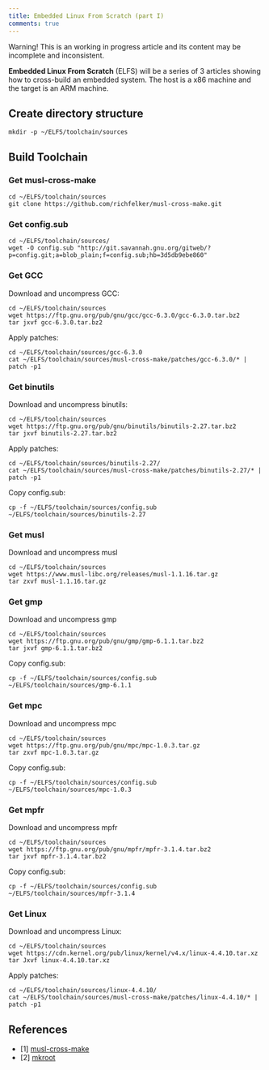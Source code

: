 ```yaml
---
title: Embedded Linux From Scratch (part I)
comments: true
---
```


<div class="alert">Warning! This is an working in progress article and its content may be incomplete and inconsistent.</div>

**Embedded Linux From Scratch** (ELFS) will be a series of 3 articles showing how to cross-build an embedded system. The host is a x86 machine and the target is an ARM machine.

## Create directory structure

```
mkdir -p ~/ELFS/toolchain/sources
```

## Build Toolchain

### Get musl-cross-make

```
cd ~/ELFS/toolchain/sources
git clone https://github.com/richfelker/musl-cross-make.git
```

### Get config.sub

```
cd ~/ELFS/toolchain/sources/
wget -O config.sub "http://git.savannah.gnu.org/gitweb/?p=config.git;a=blob_plain;f=config.sub;hb=3d5db9ebe860"
```

### Get GCC

Download and uncompress GCC:

```
cd ~/ELFS/toolchain/sources
wget https://ftp.gnu.org/pub/gnu/gcc/gcc-6.3.0/gcc-6.3.0.tar.bz2
tar jxvf gcc-6.3.0.tar.bz2
```

Apply patches:

```
cd ~/ELFS/toolchain/sources/gcc-6.3.0
cat ~/ELFS/toolchain/sources/musl-cross-make/patches/gcc-6.3.0/* | patch -p1
```

### Get binutils

Download and uncompress binutils:

```
cd ~/ELFS/toolchain/sources
wget https://ftp.gnu.org/pub/gnu/binutils/binutils-2.27.tar.bz2
tar jxvf binutils-2.27.tar.bz2
```

Apply patches:

```
cd ~/ELFS/toolchain/sources/binutils-2.27/
cat ~/ELFS/toolchain/sources/musl-cross-make/patches/binutils-2.27/* | patch -p1
```

Copy config.sub:

```
cp -f ~/ELFS/toolchain/sources/config.sub ~/ELFS/toolchain/sources/binutils-2.27
```

### Get musl

Download and uncompress musl

```
cd ~/ELFS/toolchain/sources
wget https://www.musl-libc.org/releases/musl-1.1.16.tar.gz
tar zxvf musl-1.1.16.tar.gz
```

### Get gmp

Download and uncompress gmp

```
cd ~/ELFS/toolchain/sources
wget https://ftp.gnu.org/pub/gnu/gmp/gmp-6.1.1.tar.bz2
tar jxvf gmp-6.1.1.tar.bz2
```

Copy config.sub:

```
cp -f ~/ELFS/toolchain/sources/config.sub ~/ELFS/toolchain/sources/gmp-6.1.1
```

### Get mpc

Download and uncompress mpc

```
cd ~/ELFS/toolchain/sources
wget https://ftp.gnu.org/pub/gnu/mpc/mpc-1.0.3.tar.gz
tar zxvf mpc-1.0.3.tar.gz
```

Copy config.sub:

```
cp -f ~/ELFS/toolchain/sources/config.sub ~/ELFS/toolchain/sources/mpc-1.0.3
```

### Get mpfr

Download and uncompress mpfr

```
cd ~/ELFS/toolchain/sources
wget https://ftp.gnu.org/pub/gnu/mpfr/mpfr-3.1.4.tar.bz2
tar jxvf mpfr-3.1.4.tar.bz2
```

Copy config.sub:

```
cp -f ~/ELFS/toolchain/sources/config.sub ~/ELFS/toolchain/sources/mpfr-3.1.4
```

### Get Linux
 
Download and uncompress Linux:

```
cd ~/ELFS/toolchain/sources
wget https://cdn.kernel.org/pub/linux/kernel/v4.x/linux-4.4.10.tar.xz
tar Jxvf linux-4.4.10.tar.xz
```

Apply patches:

```
cd ~/ELFS/toolchain/sources/linux-4.4.10/
cat ~/ELFS/toolchain/sources/musl-cross-make/patches/linux-4.4.10/* | patch -p1
```

## References

* [1] [musl-cross-make](https://github.com/richfelker/musl-cross-make)
* [2] [mkroot](https://github.com/landley/mkroot)
